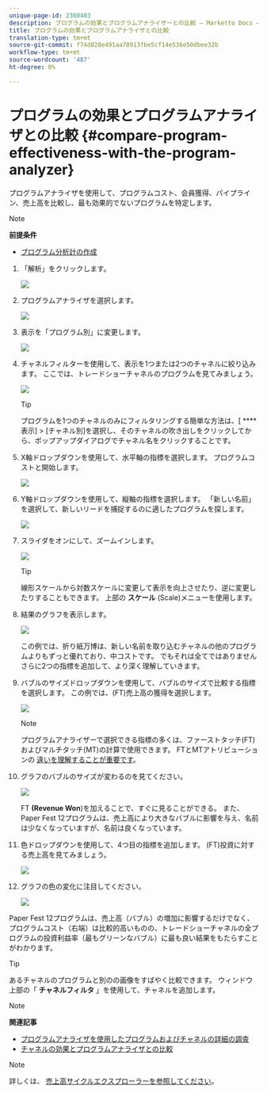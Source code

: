 ```yaml
---
unique-page-id: 2360403
description: プログラムの効果とプログラムアナライザーとの比較 — Marketto Docs — 製品ドキュメント
title: プログラムの効果とプログラムアナライザとの比較
translation-type: tm+mt
source-git-commit: f74d028e491aa70913fbe5cf14e536e50dbee32b
workflow-type: tm+mt
source-wordcount: '487'
ht-degree: 0%

---
```



# プログラムの効果とプログラムアナライザとの比較 {#compare-program-effectiveness-with-the-program-analyzer}

プログラムアナライザを使用して、プログラムコスト、会員獲得、パイプライン、売上高を比較し、最も効果的でないプログラムを特定します。

>[!NOTE]
>
>**前提条件**
>
>* [プログラム分析計の作成](create-a-program-analyzer.md)


1. 「解析」をクリックします。

   ![](assets/image2014-9-17-18-3a50-3a30.png)

1. プログラムアナライザを選択します。

   ![](assets/image2014-9-17-18-3a50-3a37.png)

1. 表示を「プログラム別」に変更します。

   ![](assets/image2014-9-17-18-3a50-3a44.png)

1. チャネルフィルターを使用して、表示を1つまたは2つのチャネルに絞り込みます。 ここでは、トレードショーチャネルのプログラムを見てみましょう。

   ![](assets/image2014-9-17-18-3a51-3a2.png)

   >[!TIP]
   >
   >プログラムを1つのチャネルのみにフィルタリングする簡単な方法は、[ ****&#x200B;表示] > [チャネル別]を選択し、そのチャネルの吹き出しをクリックしてから、ポップアップダイアログでチャネル名をクリックすることです。

1. X軸ドロップダウンを使用して、水平軸の指標を選択します。 プログラムコストと開始します。

   ![](assets/image2014-9-17-18-3a52-3a16.png)

1. Y軸ドロップダウンを使用して、縦軸の指標を選択します。 「新しい名前」を選択して、新しいリードを捕捉するのに適したプログラムを探します。

   ![](assets/image2014-9-17-18-3a52-3a26.png)

1. スライダをオンにして、ズームインします。

   ![](assets/image2014-9-17-18-3a53-3a9.png)

   >[!TIP]
   >
   >線形スケールから対数スケールに変更して表示を向上させたり、逆に変更したりすることもできます。 上部の **スケール** (Scale)メニューを使用します。

1. 結果のグラフを表示します。

   ![](assets/image2014-9-17-18-3a53-3a49.png)

   この例では、折り紙万博は、新しい名前を取り込むチャネルの他のプログラムよりもずっと優れており、中コストです。 でもそれは全てではありません さらに2つの指標を追加して、より深く理解していきます。

1. バブルのサイズドロップダウンを使用して、バブルのサイズで比較する指標を選択します。 この例では、(FT)売上高の獲得を選択します。

   ![](assets/image2014-9-17-18-3a54-3a25.png)

   >[!NOTE]
   >
   >プログラムアナライザーで選択できる指標の多くは、ファーストタッチ(FT)およびマルチタッチ(MT)の計算で使用できます。 FTとMTアトリビューションの [違いを理解することが重要です](/help/marketo/product-docs/reporting/revenue-cycle-analytics/revenue-tools/attribution/understanding-attribution.md)。

1. グラフのバブルのサイズが変わるのを見てください。

   ![](assets/image2014-9-17-18-3a54-3a57.png)

   FT **(Revenue Won**)を加えることで、すぐに見ることができる。 また、Paper Fest 12プログラムは、売上高により大きなバブルに影響を与え、名前は少なくなっていますが、名前は良くなっています。

1. 色ドロップダウンを使用して、4つ目の指標を追加します。 (FT)投資に対する売上高を見てみましょう。

   ![](assets/image2014-9-17-18-3a55-3a33.png)

1. グラフの色の変化に注目してください。

   ![](assets/image2014-9-17-18-3a55-3a47.png)

Paper Fest 12プログラムは、売上高（バブル）の増加に影響するだけでなく、プログラムコスト（右端）は比較的高いものの、トレードショーチャネルの全プログラムの投資利益率（最もグリーンなバブル）に最も良い結果をもたらすことがわかります。

>[!TIP]
>
>あるチャネルのプログラムと別のの画像をすばやく比較できます。 ウィンドウ上部の「 **チャネルフィルタ** 」を使用して、チャネルを追加します。

>[!NOTE]
>
>**関連記事**
>
>* [プログラムアナライザを使用したプログラムおよびチャネルの詳細の調査](explore-program-and-channel-details-with-the-program-analyzer.md)
>* [チャネルの効果とプログラムアナライザとの比較](compare-channel-effectiveness-with-the-program-analyzer.md)


>[!NOTE]
>
>詳しくは、 [売上高サイクルエクスプローラーを参照してください](http://docs.marketo.com/display/docs/revenue+cycle+analytics)。
